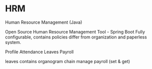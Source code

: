# HRM
Human Resource Management (Java)

Open Source Human Resource Management Tool - ​Spring Boot
Fully configurable, contains policies differ from organization and paperless
system.

Profile
Attendance
Leaves
Payroll


leaves contains organogram chain
manage payroll (set & get)
